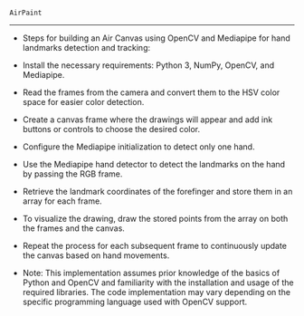
                                                                                                  AirPaint
--------------------------------------------------------------------------------------------------------------------------------------------------------------------------------------------------------------------------
 
 * Steps for building an Air Canvas using OpenCV and Mediapipe for hand landmarks detection and tracking:

* Install the necessary requirements: Python 3, NumPy, OpenCV, and Mediapipe.
* Read the frames from the camera and convert them to the HSV color space for easier color detection.
* Create a canvas frame where the drawings will appear and add ink buttons or controls to choose the desired color.
* Configure the Mediapipe initialization to detect only one hand.
* Use the Mediapipe hand detector to detect the landmarks on the hand by passing the RGB frame.
* Retrieve the landmark coordinates of the forefinger and store them in an array for each frame.
* To visualize the drawing, draw the stored points from the array on both the frames and the canvas.
* Repeat the process for each subsequent frame to continuously update the canvas based on hand movements.
* Note: This implementation assumes prior knowledge of the basics of Python and OpenCV and familiarity with the installation and usage of the required libraries. The code implementation may vary depending on the specific programming language used with OpenCV support.

